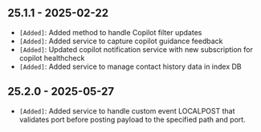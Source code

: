 ## 25.1.1 - 2025-02-22 ##

- `[Added]`: Added method to handle Copilot filter updates
- `[Added]`: Added service to capture copilot guidance feedback
- `[Added]`: Updated copilot notification service with new subscription for copilot healthcheck
- `[Added]`: Added service to manage contact history data in index DB


## 25.2.0 - 2025-05-27 ##

- `[Added]`: Added service to handle custom event LOCALPOST that validates port before posting payload to the specified path and port.